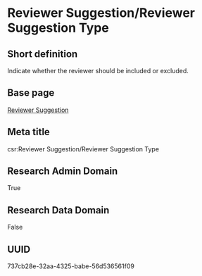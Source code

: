 # Reviewer Suggestion/Reviewer Suggestion Type
## Short definition
Indicate whether the reviewer should be included or excluded.
## Base page
[Reviewer Suggestion](../../Objects/Reviewer%20Suggestion.md)
## Meta title
csr:Reviewer Suggestion/Reviewer Suggestion Type
## Research Admin Domain
True
## Research Data Domain
False
## UUID
737cb28e-32aa-4325-babe-56d536561f09
